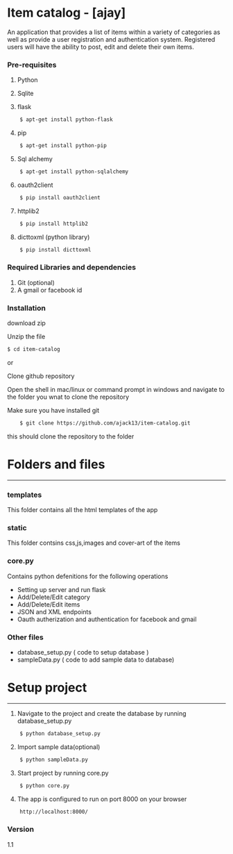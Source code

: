 # Item catalog - [ajay]
An application that provides a list of items within a variety of categories as well as provide a user registration and authentication system. Registered users will have the ability to post, edit and delete their own items.

### Pre-requisites
1) Python

2) Sqlite

3) flask
```sh
    $ apt-get install python-flask
```
4) pip
```sh
    $ apt-get install python-pip
```
5) Sql alchemy
```sh
    $ apt-get install python-sqlalchemy
```
6) oauth2client
```sh
    $ pip install oauth2client 
```
7) httplib2
```sh
    $ pip install httplib2
```
8) dicttoxml (python library)
```sh
    $ pip install dicttoxml
```
### Required Libraries and dependencies
1) Git (optional)
2) A gmail or facebook id 
### Installation

download zip	

Unzip the file 
```sh
$ cd item-catalog
```
or
    
Clone github repository
	
Open the shell in mac/linux or command prompt in windows and navigate to the folder you wnat to clone the repository
	
Make sure you have installed git
	
```sh
	$ git clone https://github.com/ajack13/item-catalog.git
```
this should clone the repository to the folder

# Folders and files 
-------------------------------------------------------------------------------------------
### templates
This folder contains all the html templates of the app 
### static
This folder contsins css,js,images and cover-art of the items
### core.py
Contains python defenitions for the following operations
* Setting up server and run flask
* Add/Delete/Edit category 
* Add/Delete/Edit items
* JSON and XML endpoints
* Oauth autherization and authentication for facebook and gmail

### Other files
* database_setup.py ( code to setup database )
* sampleData.py ( code to add sample data to database)

# Setup project
--------------------------------------------------------------------------------------------
1) Navigate to the project and create the database by running database_setup.py
```sh
    $ python database_setup.py
```
2) Import sample data(optional)
```sh
    $ python sampleData.py 
```
3) Start project by running core.py
```sh
    $ python core.py
```
4) The app is configured to run on port 8000 on your browser
```sh
    http://localhost:8000/
```


### Version
1.1

